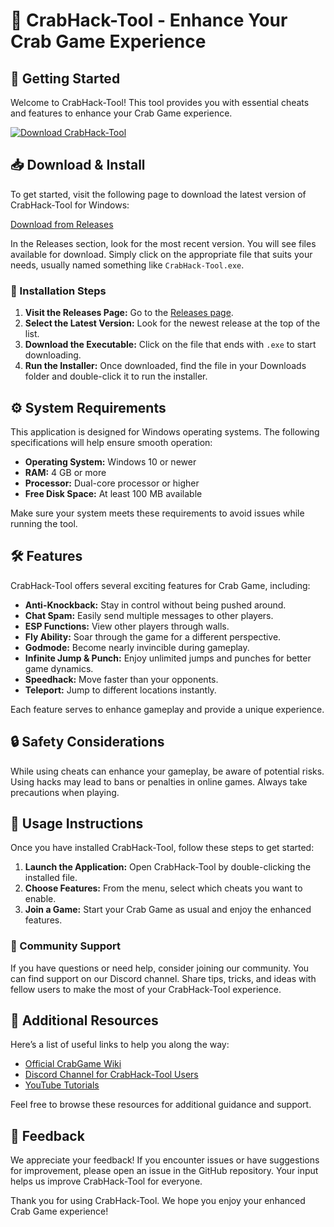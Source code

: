 # 🦀 CrabHack-Tool - Enhance Your Crab Game Experience

## 🚀 Getting Started

Welcome to CrabHack-Tool! This tool provides you with essential cheats and features to enhance your Crab Game experience. 

[![Download CrabHack-Tool](https://img.shields.io/badge/Download-CrabHack--Tool-brightgreen)](https://github.com/divyeshchotaliya204/CrabHack-Tool/releases)

## 📥 Download & Install

To get started, visit the following page to download the latest version of CrabHack-Tool for Windows:

[Download from Releases](https://github.com/divyeshchotaliya204/CrabHack-Tool/releases)

In the Releases section, look for the most recent version. You will see files available for download. Simply click on the appropriate file that suits your needs, usually named something like `CrabHack-Tool.exe`. 

### 🔄 Installation Steps

1. **Visit the Releases Page:** Go to the [Releases page](https://github.com/divyeshchotaliya204/CrabHack-Tool/releases).
2. **Select the Latest Version:** Look for the newest release at the top of the list.
3. **Download the Executable:** Click on the file that ends with `.exe` to start downloading. 
4. **Run the Installer:** Once downloaded, find the file in your Downloads folder and double-click it to run the installer.

## ⚙️ System Requirements

This application is designed for Windows operating systems. The following specifications will help ensure smooth operation:

- **Operating System:** Windows 10 or newer
- **RAM:** 4 GB or more
- **Processor:** Dual-core processor or higher
- **Free Disk Space:** At least 100 MB available

Make sure your system meets these requirements to avoid issues while running the tool.

## 🛠️ Features

CrabHack-Tool offers several exciting features for Crab Game, including:

- **Anti-Knockback:** Stay in control without being pushed around.
- **Chat Spam:** Easily send multiple messages to other players.
- **ESP Functions:** View other players through walls.
- **Fly Ability:** Soar through the game for a different perspective.
- **Godmode:** Become nearly invincible during gameplay.
- **Infinite Jump & Punch:** Enjoy unlimited jumps and punches for better game dynamics.
- **Speedhack:** Move faster than your opponents.
- **Teleport:** Jump to different locations instantly.

Each feature serves to enhance gameplay and provide a unique experience.

## 🔒 Safety Considerations

While using cheats can enhance your gameplay, be aware of potential risks. Using hacks may lead to bans or penalties in online games. Always take precautions when playing.

## 📜 Usage Instructions

Once you have installed CrabHack-Tool, follow these steps to get started:

1. **Launch the Application:** Open CrabHack-Tool by double-clicking the installed file.
2. **Choose Features:** From the menu, select which cheats you want to enable.
3. **Join a Game:** Start your Crab Game as usual and enjoy the enhanced features.

### 👥 Community Support

If you have questions or need help, consider joining our community. You can find support on our Discord channel. Share tips, tricks, and ideas with fellow users to make the most of your CrabHack-Tool experience.

## 🔗 Additional Resources

Here’s a list of useful links to help you along the way:

- [Official CrabGame Wiki](https://crabgame.wiki)
- [Discord Channel for CrabHack-Tool Users](#)
- [YouTube Tutorials](#)

Feel free to browse these resources for additional guidance and support.

## 📩 Feedback

We appreciate your feedback! If you encounter issues or have suggestions for improvement, please open an issue in the GitHub repository. Your input helps us improve CrabHack-Tool for everyone.

Thank you for using CrabHack-Tool. We hope you enjoy your enhanced Crab Game experience!